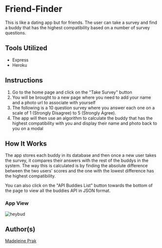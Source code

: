 # Friend-Finder

This is like a dating app but for friends. The user can take a survey and find a buddy that has the highest compatibility based on a number of survey questions.

## Tools Utilized
* Express
* Heroku

## Instructions
1. Go to the home page and click on the "Take Survey" button
2. You will be brought to a new page where you need to add your name and a photo url to associate with yourself
3. The following is a 10 question survey where you answer each one on a scale of 1 (Strongly Disagree) to 5 (Strongly Agree).
4. The app will then use an algorithm to calculate the buddy that has the highest compatibility with you and display their name and photo back to you on a modal

## How It Works
The app stores each buddy in its database and then once a new user takes the survey, it compares their answers with the rest of the buddys in the system. The way this is calculated is by finding the absolute difference between the two users' scores and the one with the lowest difference has the highest compatibility.

You can also click on the "API Buddies List" button towards the bottom of the page to view all the buddies API in JSON format.

### App View
![heybud](https://user-images.githubusercontent.com/26778117/67450725-2d64dc00-f5d3-11e9-8a59-e8056d19b3e1.PNG)

## Author(s)
[Madeleine Prak](https://github.com/madeleineprak/)